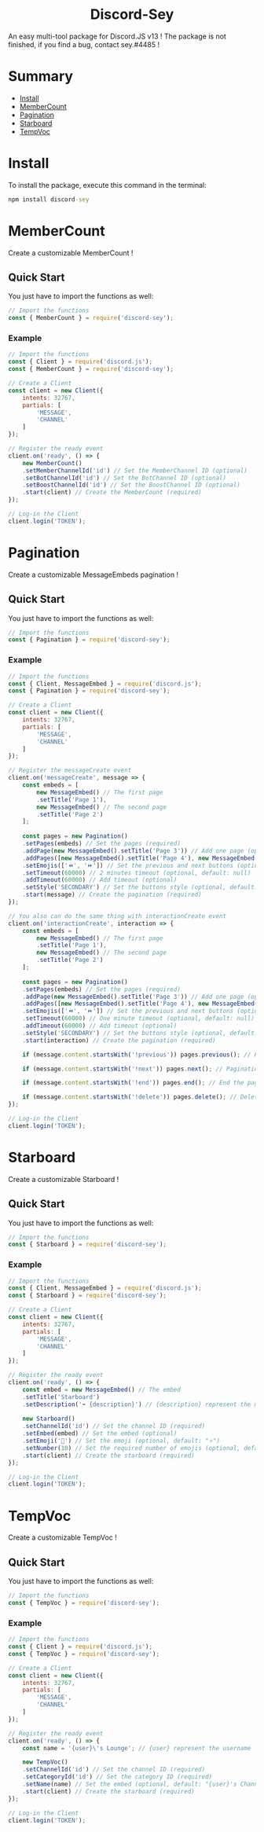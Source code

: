 <div align="center"><h1>Discord-Sey</h1></div>
An easy multi-tool package for Discord.JS v13 !
The package is not finished, if you find a bug, contact sey.#4485 !

# Summary
- [Install](#install)
- [MemberCount](#membercount)
- [Pagination](#pagination)
- [Starboard](#starboard)
- [TempVoc](#tempvoc)

# Install
To install the package, execute this command in the terminal:
```cmd
npm install discord-sey
```

# MemberCount
Create a customizable MemberCount !

## Quick Start
You just have to import the functions as well:
```js
// Import the functions
const { MemberCount } = require('discord-sey');
```

### Example
```js
// Import the functions
const { Client } = require('discord.js');
const { MemberCount } = require('discord-sey');

// Create a Client
const client = new Client({
    intents: 32767,
    partials: [
        'MESSAGE',
        'CHANNEL'
    ]
});

// Register the ready event
client.on('ready', () => {
    new MemberCount()
    .setMemberChannelId('id') // Set the MemberChannel ID (optional)
    .setBotChannelId('id') // Set the BotChannel ID (optional)
    .setBoostChannelId('id') // Set the BoostChannel ID (optional)
    .start(client) // Create the MemberCount (required)
});

// Log-in the Client
client.login('TOKEN');
```

# Pagination
Create a customizable MessageEmbeds pagination !

## Quick Start
You just have to import the functions as well:
```js
// Import the functions
const { Pagination } = require('discord-sey');
```

### Example
```js
// Import the functions
const { Client, MessageEmbed } = require('discord.js');
const { Pagination } = require('discord-sey');

// Create a Client
const client = new Client({
    intents: 32767,
    partials: [
        'MESSAGE',
        'CHANNEL'
    ]
});

// Register the messageCreate event
client.on('messageCreate', message => {
    const embeds = [
        new MessageEmbed() // The first page
        .setTitle('Page 1'),
        new MessageEmbed() // The second page
        .setTitle('Page 2')
    ];
    
    const pages = new Pagination()
    .setPages(embeds) // Set the pages (required)
    .addPage(new MessageEmbed().setTitle('Page 3')) // Add one page (optional)
    .addPages([new MessageEmbed().setTitle('Page 4'), new MessageEmbed().setTitle('Page 5')]) // Add more pages (optional)
    .setEmojis(['⏪', '⏩']) // Set the previous and next buttons (optional, default: ['⬅️', '➡️'])
    .setTimeout(60000) // 2 minutes timeout (optional, default: null)
    .addTimeout(60000) // Add timeout (optional)
    .setStyle('SECONDARY') // Set the buttons style (optional, default: "PRIMARY")
    .start(message) // Create the pagination (required)
});

// You also can do the same thing with interactionCreate event
client.on('interactionCreate', interaction => {
    const embeds = [
        new MessageEmbed() // The first page
        .setTitle('Page 1'),
        new MessageEmbed() // The second page
        .setTitle('Page 2')
    ];
    
    const pages = new Pagination()
    .setPages(embeds) // Set the pages (required)
    .addPage(new MessageEmbed().setTitle('Page 3')) // Add one page (optional)
    .addPages([new MessageEmbed().setTitle('Page 4'), new MessageEmbed().setTitle('Page 5')]) // Add more pages (optional)
    .setEmojis(['⏪', '⏩']) // Set the previous and next buttons (optional, default: ['⬅️', '➡️'])
    .setTimeout(60000) // One minute timeout (optional, default: null)
    .addTimeout(60000) // Add timeout (optional)
    .setStyle('SECONDARY') // Set the buttons style (optional, default: "PRIMARY")
    .start(interaction) // Create the pagination (required)

    if (message.content.startsWith('!previous')) pages.previous(); // Pagination by commands (optional)

    if (message.content.startsWith('!next')) pages.next(); // Pagination by commands (optional)

    if (message.content.startsWith('!end')) pages.end(); // End the pagination (optional)

    if (message.content.startsWith('!delete')) pages.delete(); // Delete the pagination (optional)
});

// Log-in the Client
client.login('TOKEN');
```

# Starboard
Create a customizable Starboard !

## Quick Start
You just have to import the functions as well:
```js
// Import the functions
const { Starboard } = require('discord-sey');
```

### Example
```js
// Import the functions
const { Client, MessageEmbed } = require('discord.js');
const { Starboard } = require('discord-sey');

// Create a Client
const client = new Client({
    intents: 32767,
    partials: [
        'MESSAGE',
        'CHANNEL'
    ]
});

// Register the ready event
client.on('ready', () => {
    const embed = new MessageEmbed() // The embed
    .setTitle('Starboard')
    .setDescription('➡️ {description}') // {description} represent the message content
    
    new Starboard()
    .setChannelId('id') // Set the channel ID (required)
    .setEmbed(embed) // Set the embed (optional)
    .setEmoji('🌟') // Set the emoji (optional, default: "⭐")
    .setNumber(10) // Set the required number of emojis (optional, default: 5)
    .start(client) // Create the starboard (required)
});

// Log-in the Client
client.login('TOKEN');
```

# TempVoc
Create a customizable TempVoc !

## Quick Start
You just have to import the functions as well:
```js
// Import the functions
const { TempVoc } = require('discord-sey');
```

### Example
```js
// Import the functions
const { Client } = require('discord.js');
const { TempVoc } = require('discord-sey');

// Create a Client
const client = new Client({
    intents: 32767,
    partials: [
        'MESSAGE',
        'CHANNEL'
    ]
});

// Register the ready event
client.on('ready', () => {
    const name = '{user}\'s Lounge'; // {user} represent the username

    new TempVoc()
    .setChannelId('id') // Set the channel ID (required)
    .setCategoryId('id') // Set the category ID (required)
    .setName(name) // Set the embed (optional, default: "{user}'s Channel")
    .start(client) // Create the starboard (required)
});

// Log-in the Client
client.login('TOKEN');
```
